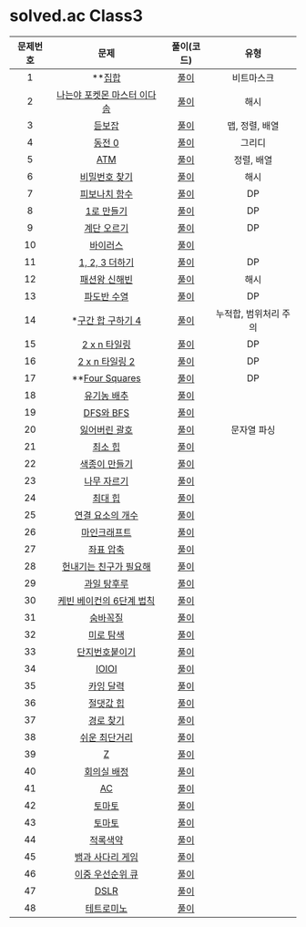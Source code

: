 # solved.ac Class3

| 문제번호 |  문제  | 풀이(코드) | 유형 |    
|  :---:  | :---: |   :---:  |   :---:  |    
| 1  | **[집합](https://www.acmicpc.net/problem/11723) | [풀이]() | 비트마스크 |    
| 2  | [나는야 포켓몬 마스터 이다솜](https://www.acmicpc.net/problem/1620) | [풀이]() | 해시 |    
| 3  | [듣보잡](https://www.acmicpc.net/problem/1764) | [풀이]() | 맵, 정렬, 배열 |    
| 4  | [동전 0](https://www.acmicpc.net/problem/11047) | [풀이]() | 그리디 |    
| 5  | [ATM](https://www.acmicpc.net/problem/11399) | [풀이]() | 정렬, 배열 |    
| 6  | [비밀번호 찾기](https://www.acmicpc.net/problem/17219) | [풀이]() | 해시 |    
| 7  | [피보나치 함수](https://www.acmicpc.net/problem/1003) | [풀이]() | DP |    
| 8  | [1로 만들기](https://www.acmicpc.net/problem/1463) | [풀이]() | DP |    
| 9  | [계단 오르기](https://www.acmicpc.net/problem/2579) | [풀이]() | DP |    
| 10  | [바이러스](https://www.acmicpc.net/problem/2606) | [풀이]() |  |    
| 11  | [1, 2, 3 더하기](https://www.acmicpc.net/problem/9095) | [풀이]() | DP |    
| 12  | [패션왕 신해빈](https://www.acmicpc.net/problem/9375) | [풀이]() | 해시 |    
| 13  | [파도반 수열](https://www.acmicpc.net/problem/9461) | [풀이]() | DP |    
| 14  | *[구간 합 구하기 4](https://www.acmicpc.net/problem/11659) | [풀이]() | 누적합, 범위처리 주의 |    
| 15  | [2 x n 타일링](https://www.acmicpc.net/problem/11726) | [풀이]() | DP |    
| 16  | [2 x n 타일링 2](https://www.acmicpc.net/problem/11727) | [풀이]() | DP |    
| 17  | **[Four Squares](https://www.acmicpc.net/problem/17626) | [풀이]() | DP |    
| 18  | [유기농 배추](https://www.acmicpc.net/problem/1012) | [풀이]() |  |    
| 19  | [DFS와 BFS](https://www.acmicpc.net/problem/1260) | [풀이]() |  |    
| 20  | [잃어버린 괄호](https://www.acmicpc.net/problem/1541) | [풀이]() | 문자열 파싱 |    
| 21  | [최소 힙](https://www.acmicpc.net/problem/1927) | [풀이]() |  |    
| 22  | [색종이 만들기](https://www.acmicpc.net/problem/2630) | [풀이]() |  |    
| 23  | [나무 자르기](https://www.acmicpc.net/problem/2805) | [풀이]() |  |    
| 24  | [최대 힙](https://www.acmicpc.net/problem/11279) | [풀이]() |  |    
| 25  | [연결 요소의 개수](https://www.acmicpc.net/problem/11724) | [풀이]() |  |    
| 26  | [마인크래프트](https://www.acmicpc.net/problem/18111) | [풀이]() |  |    
| 27  | [좌표 압축](https://www.acmicpc.net/problem/18870) | [풀이]() |  |    
| 28  | [헌내기는 친구가 필요해](https://www.acmicpc.net/problem/21736) | [풀이]() |  |    
| 29  | [과일 탕후루](https://www.acmicpc.net/problem/30804) | [풀이]() |  |    
| 30  | [케빈 베이컨의 6단계 법칙](https://www.acmicpc.net/problem/1389) | [풀이]() |  |    
| 31  | [숨바꼭질](https://www.acmicpc.net/problem/1697) | [풀이]() |  |    
| 32  | [미로 탐색](https://www.acmicpc.net/problem/2178) | [풀이]() |  |    
| 33  | [단지번호붙이기](https://www.acmicpc.net/problem/2667) | [풀이]() |  |    
| 34  | [IOIOI](https://www.acmicpc.net/problem/5525) | [풀이]() |  |    
| 35  | [카잉 달력](https://www.acmicpc.net/problem/6064) | [풀이]() |  |    
| 36  | [절댓값 힙](https://www.acmicpc.net/problem/11286) | [풀이]() |  |    
| 37  | [경로 찾기](https://www.acmicpc.net/problem/11403) | [풀이]() |  |    
| 38  | [쉬운 최단거리](https://www.acmicpc.net/problem/14940) | [풀이]() |  |    
| 39  | [Z](https://www.acmicpc.net/problem/1074) | [풀이]() |  |    
| 40  | [회의실 배정](https://www.acmicpc.net/problem/1931) | [풀이]() |  |    
| 41  | [AC](https://www.acmicpc.net/problem/5430) | [풀이]() |  |    
| 42  | [토마토](https://www.acmicpc.net/problem/7569) | [풀이]() |  |    
| 43  | [토마토](https://www.acmicpc.net/problem/7576) | [풀이]() |  |    
| 44  | [적록색약](https://www.acmicpc.net/problem/10026) | [풀이]() |  |    
| 45  | [뱀과 사다리 게임](https://www.acmicpc.net/problem/16928) | [풀이]() |  |    
| 46  | [이중 우선순위 큐](https://www.acmicpc.net/problem/7662) | [풀이]() |  |    
| 47  | [DSLR](https://www.acmicpc.net/problem/9019) | [풀이]() |  |    
| 48  | [테트로미노](https://www.acmicpc.net/problem/14500) | [풀이]() |  |    